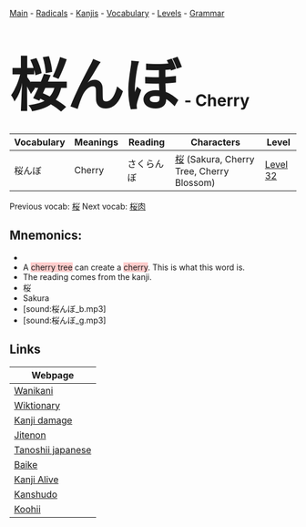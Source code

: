 <style> bigfont {font-size: 100px}</style>
[Main](../README.md) -
[Radicals](../radicals.md) -
[Kanjis](../kanjis.md) -
[Vocabulary](../vocabulary.md) -
[Levels](../levels.md) -
[Grammar](../grammar.md)
# <bigfont> 桜んぼ</bigfont> - Cherry 

| Vocabulary | Meanings | Reading | Characters | Level |
| --- | --- | --- | --- | --- |
| 桜んぼ | Cherry | さくらんぼ |  [桜](../kanjis/桜.md) (Sakura, Cherry Tree, Cherry Blossom) | [Level 32](../levels/wk_level32.md) |

Previous vocab: [桜](桜.md) Next vocab: [桜肉](桜肉.md) 

## Mnemonics:

* 
* A <span style="background-color:#ffcccb"> cherry tree</span> can create a <span style="background-color:#ffcccb"> cherry</span>. This is what this word is.
* The reading comes from the kanji.
* 桜
* Sakura
* [sound:桜んぼ_b.mp3]
* [sound:桜んぼ_g.mp3]


## Links 

| Webpage |
| --- |
| [Wanikani          ](https://www.wanikani.com/kanji/桜んぼ) |
| [Wiktionary        ](https://en.wiktionary.org/wiki/桜んぼ) |
| [Kanji damage      ](http://www.kanjidamage.com/kanji/search?utf8=✓&q=桜んぼ) |
| [Jitenon           ](https://jitenon.com/kanji/桜んぼ) |
| [Tanoshii japanese ](https://www.tanoshiijapanese.com/dictionary/kanji.cfm?k=桜んぼ) |
| [Baike             ](https://baike.baidu.com/item/桜んぼ) |
| [Kanji Alive       ](https://app.kanjialive.com/桜んぼ) |
| [Kanshudo          ](https://www.kanshudo.com/searchmn?q=桜んぼ) |
| [Koohii            ](https://kanji.koohii.com/study/kanji/桜んぼ) |

